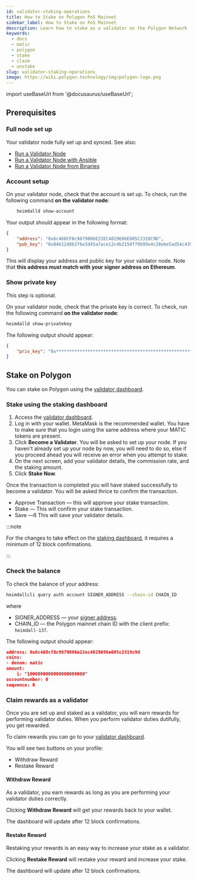 ```yaml
---
id: validator-staking-operations
title: How to Stake on Polygon PoS Mainnet
sidebar_label: How to Stake on PoS Mainnet
description: Learn how to stake as a validator on the Polygon Network
keywords:
  - docs
  - matic
  - polygon
  - stake
  - claim
  - unstake
slug: validator-staking-operations
image: https://wiki.polygon.technology/img/polygon-logo.png
---
```

import useBaseUrl from '@docusaurus/useBaseUrl';

## Prerequisites

### Full node set up

Your validator node fully set up and synced. See also:

* [Run a Validator Node](run-validator.md)
* [Run a Validator Node with Ansible](run-validator-ansible.md)
* [Run a Validator Node from Binaries](run-validator-binaries.md)

### Account setup

On your validator node, check that the account is set up. To check, run the following command **on the validator node**:

```sh
    heimdalld show-account
```

Your output should appear in the following format:

```json
{
    "address": "0x6c468CF8c9879006E22EC4029696E005C2319C9D",
    "pub_key": "0x04b12d8b2f6e3d45a7ace12c4b2158f79b95e4c28ebe5ad54c439be9431d7fc9dc1164210bf6a5c3b8523528b931e772c86a307e8cff4b725e6b4a77d21417bf19"
}
```

This will display your address and public key for your validator node. Note that **this address must match with your signer address on Ethereum**.

### Show private key

This step is optional.

On your validator node, check that the private key is correct. To check, run the following command **on the validator node**:

```sh
heimdalld show-privatekey
```

The following output should appear:

```json
{
    "priv_key": "0x********************************************************"
}
```

## Stake on Polygon

You can stake on Polygon using the [validator dashboard](https://staking.polygon.technology/validators/).

### Stake using the staking dashboard

1. Access the [validator dashboard](https://staking.polygon.technology/validators/).
2. Log in with your wallet. MetaMask is the recommended wallet. You have to make sure that you login using the same address where your MATIC tokens are present.
3. Click **Become a Validator**. You will be asked to set up your node. If you haven't already set up your node by now, you will need to do so, else if you proceed ahead you will receive an error when you attempt to stake.
4. On the next screen, add your validator details, the commission rate, and the staking amount.
5. Click **Stake Now**.

Once the transaction is completed you will have staked successfully to become a validator. You will be asked thrice to confirm the transaction.

* Approve Transaction — this will approve your stake transaction.
* Stake — This will confirm your stake transaction.
* Save —ß This will save your validator details.

:::note

For the changes to take effect on the [staking dashboard](https://staking.polygon.technology/account), it requires a minimum of 12 block confirmations.

:::

### Check the balance

To check the balance of your address:

```sh
heimdallcli query auth account SIGNER_ADDRESS --chain-id CHAIN_ID
```

where

* SIGNER_ADDRESS — your [signer address](/docs/maintain/glossary.md#validator).
* CHAIN_ID — the Polygon mainnet chain ID with the client prefix: `heimdall-137`.

The following output should appear:

```json
address: 0x6c468cf8c9879006e22ec4029696e005c2319c9d
coins:
- denom: matic
amount:
    i: "1000000000000000000000"
accountnumber: 0
sequence: 0
```

### Claim rewards as a validator

Once you are set up and staked as a validator, you will earn rewards for performing validator duties. When you perform validator duties dutifully, you get rewarded.

To claim rewards you can go to your [validator dashboard](https://staking.polygon.technology/account).

You will see two buttons on your profile:

* Withdraw Reward
* Restake Reward

#### Withdraw Reward

As a validator, you earn rewards as long as you are performing your validator duties correctly.

Clicking **Withdraw Reward** will get your rewards back to your wallet.

The dashboard will update after 12 block confirmations.

#### Restake Reward

Restaking your rewards is an easy way to increase your stake as a validator.

Clicking **Restake Reward** will restake your reward and increase your stake.

The dashboard will update after 12 block confirmations.
